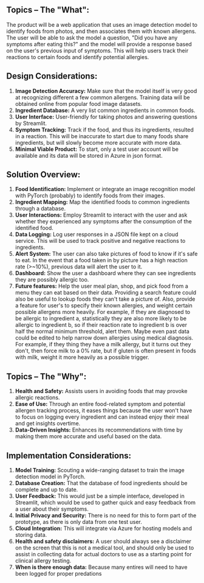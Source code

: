 ## Topics – The "What":
The product will be a web application that uses an image detection model to identify foods from photos, and then associates them with known allergens. The user will be able to ask the model a question, "Did you have any symptoms after eating this?" and the model will provide a response based on the user's previous input of symptoms. This will help users track their reactions to certain foods and identify potential allergies.

## Design Considerations:

1. **Image Detection Accuracy:** Make sure that the model itself is very good at recognizing different a few common allergens. Training data will be obtained online from popular food image datasets.
2. **Ingredient Database:** A very list common ingredients in common foods.
3. **User Interface:** User-friendly for taking photos and answering questions by Streamlit.
4. **Symptom Tracking:** Track if the food, and thus its ingredients, resulted in a reaction. This will be inaccurate to start due to many foods share ingredients, but will slowly become more accurate with more data.
5. **Minimal Viable Product:** To start, only a test user account will be available and its data will be stored in Azure in json format.

## Solution Overview:

1. **Food Identification:** Implement or integrate an image recognition model with PyTorch (probably) to identify foods from their images.
2. **Ingredient Mapping:** Map the identified foods to common ingredients through a database.
3. **User Interactions:** Employ Streamlit to interact with the user and ask whether they experienced any symptoms after the consumption of the identified food.
4. **Data Logging:** Log user responses in a JSON file kept on a cloud service. This will be used to track positive and negative reactions to ingredients.
5. **Alert System:** The user can also take pictures of food to know if it's safe to eat. In the event that a food taken in by picture has a high reaction rate (>~10%), previous data will alert the user to it.
6. **Dashboard:** Show the user a dashboard where they can see ingredients they are possibly allergic too.
7. **Future features:** Help the user meal plan, shop, and pick food from a menu they can eat based on their data. Providing a search feature could also be useful to lookup foods they can't take a picture of. Also, provide a feature for user's to specify their known allergies, and weight certain possible allergens more heavily. For example, if they are diagnosed to be allergic to ingredient a, statistically they are also more likely to be allergic to ingredient b, so if their reaction rate to ingredient b is over half the normal minimum threshold, alert them. Maybe even past data could be edited to help narrow down allergies using medical diagnosis. For example, if they thing they have a milk allergy, but it turns out they don't, then force milk to a 0% rate, but if gluten is often present in foods with milk, weight it more heavily as a possible trigger.

## Topics – The "Why":
1. **Health and Safety:** Assists users in avoiding foods that may provoke allergic reactions.
2. **Ease of Use:** Through an entire food-related symptom and potential allergen tracking process, it eases things because the user won't have to focus on logging every ingredient and can instead enjoy their meal and get insights overtime.
3. **Data-Driven Insights:** Enhances its recommendations with time by making them more accurate and useful based on the data.

## Implementation Considerations:

1. **Model Training:** Scouting a wide-ranging dataset to train the image detection model in PyTorch.
2. **Database Creation:** That the database of food ingredients should be complete and up to date.
3. **User Feedback:** This would just be a simple interface, developed in Streamlit, which would be used to gather quick and easy feedback from a user about their symptoms.
4. **Initial Privacy and Security:** There is no need for this to form part of the prototype, as there is only data from one test user.
5. **Cloud Integration:** This will integrate via Azure for hosting models and storing data.
6. **Health and safety disclaimers:** A user should always see a disclaimer on the screen that this is not a medical tool, and should only be used to assist in collecting data for actual doctors to use as a starting point for clinical allergy testing.
7. **When is there enough data:** Because many entires will need to have been logged for proper predations